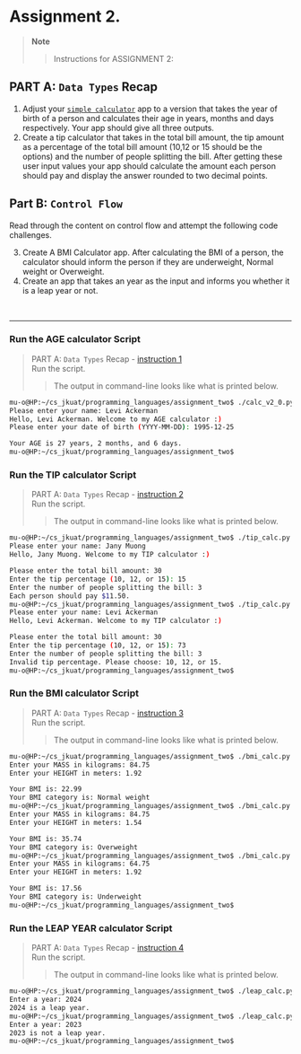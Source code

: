 # Assignment 2.

> **Note**  
>> Instructions for ASSIGNMENT 2:   


## PART A: `Data Types` Recap 

1. Adjust your [`simple calculator`](../simple_calc/simple_calc.py) app to a version that takes the year of birth of a person and calculates their age in years, months and days respectively. Your app should give all three outputs.  
2. Create a tip calculator that takes in the total bill amount, the tip amount as a percentage of the total bill amount (10,12 or 15 should be the options) and the number of people 
splitting the bill. After getting these user input values your app should calculate the
amount each person should pay and display the answer rounded to two decimal points.  



## Part B: `Control Flow`
Read through the content on control flow and attempt the following code challenges.  

3. Create A BMI Calculator app. After calculating the BMI of a person, the calculator should 
inform the person if they are underweight, Normal weight or Overweight.
4. Create an app that takes an year as the input and informs you whether it is a leap year or 
not.

<br>

---
### Run the AGE calculator Script
> PART A: `Data Types` Recap - [instruction 1]()  
> Run the script.  
>> The output in command-line looks like what is printed below.  

```bash
mu-o@HP:~/cs_jkuat/programming_languages/assignment_two$ ./calc_v2_0.py
Please enter your name: Levi Ackerman
Hello, Levi Ackerman. Welcome to my AGE calculator :)
Please enter your date of birth (YYYY-MM-DD): 1995-12-25

Your AGE is 27 years, 2 months, and 6 days.
mu-o@HP:~/cs_jkuat/programming_languages/assignment_two$
```


### Run the TIP calculator Script
> PART A: `Data Types` Recap - [instruction 2]()  
> Run the script.  
>> The output in command-line looks like what is printed below.  

```bash
mu-o@HP:~/cs_jkuat/programming_languages/assignment_two$ ./tip_calc.py
Please enter your name: Jany Muong
Hello, Jany Muong. Welcome to my TIP calculator :)

Please enter the total bill amount: 30
Enter the tip percentage (10, 12, or 15): 15
Enter the number of people splitting the bill: 3
Each person should pay $11.50.
mu-o@HP:~/cs_jkuat/programming_languages/assignment_two$ ./tip_calc.py
Please enter your name: Levi Ackerman
Hello, Levi Ackerman. Welcome to my TIP calculator :)

Please enter the total bill amount: 30
Enter the tip percentage (10, 12, or 15): 73
Enter the number of people splitting the bill: 3
Invalid tip percentage. Please choose: 10, 12, or 15.
mu-o@HP:~/cs_jkuat/programming_languages/assignment_two$
```


### Run the BMI calculator Script
> PART A: `Data Types` Recap - [instruction 3]()  
> Run the script.  
>> The output in command-line looks like what is printed below.  

```bash
mu-o@HP:~/cs_jkuat/programming_languages/assignment_two$ ./bmi_calc.py
Enter your MASS in kilograms: 84.75
Enter your HEIGHT in meters: 1.92

Your BMI is: 22.99
Your BMI category is: Normal weight
mu-o@HP:~/cs_jkuat/programming_languages/assignment_two$ ./bmi_calc.py
Enter your MASS in kilograms: 84.75
Enter your HEIGHT in meters: 1.54

Your BMI is: 35.74
Your BMI category is: Overweight
mu-o@HP:~/cs_jkuat/programming_languages/assignment_two$ ./bmi_calc.py
Enter your MASS in kilograms: 64.75
Enter your HEIGHT in meters: 1.92

Your BMI is: 17.56
Your BMI category is: Underweight
mu-o@HP:~/cs_jkuat/programming_languages/assignment_two$
```


### Run the LEAP YEAR calculator Script
> PART A: `Data Types` Recap - [instruction 4]()  
> Run the script.  
>> The output in command-line looks like what is printed below.  
```bash
mu-o@HP:~/cs_jkuat/programming_languages/assignment_two$ ./leap_calc.py
Enter a year: 2024
2024 is a leap year.
mu-o@HP:~/cs_jkuat/programming_languages/assignment_two$ ./leap_calc.py
Enter a year: 2023
2023 is not a leap year.
mu-o@HP:~/cs_jkuat/programming_languages/assignment_two$
```
